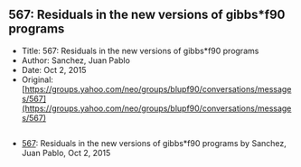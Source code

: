 ## 567: Residuals in the new versions of gibbs*f90 programs

- Title: 567: Residuals in the new versions of gibbs*f90 programs
- Author: Sanchez, Juan Pablo
- Date: Oct 2, 2015
- Original: [https://groups.yahoo.com/neo/groups/blupf90/conversations/messages/567](https://groups.yahoo.com/neo/groups/blupf90/conversations/messages/567)

```

```

- [567](0567.md): Residuals in the new versions of gibbs*f90 programs by Sanchez, Juan Pablo, Oct 2, 2015
